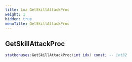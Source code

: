 ```yaml
---
title: Lua GetSkillAttackProc
weight: 1
hidden: true
menuTitle: GetSkillAttackProc
---
```

## GetSkillAttackProc
```lua
statbonuses:GetSkillAttackProc(int idx) const; -- int32
```